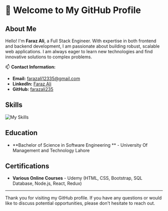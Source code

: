 # 👋 Welcome to My GitHub Profile

## About Me

Hello! I'm **Faraz Ali**, a Full Stack Engineer. With expertise in both frontend and backend development, I am passionate about building robust, scalable web applications. I am always eager to learn new technologies and find innovative solutions to complex problems.

📫 **Contact Information:**

- **Email:** [farazali12335@gmail.com](mailto:farazali12335@gmail.com)
- **LinkedIn:** [Faraz Ali](https://www.linkedin.com/in/faraz-ali-28b2301a9/)
- **GitHub:** [farazali235](https://github.com/farazali235)

## Skills

![My Skills](https://skillicons.dev/icons?i=nodejs,expressjs,nestjs,graphql,npm,yarn,javascript,typescript,jquery,apollo,laravel,babel,react,redux,html,css,tailwind,bootstrap,mysql,postgres,mongodb,sequelize,prisma,firebase,redis,docker,kubernetes,kafka,aws,jest,figma,git,gitlab,github,bitbucket,postman,vscode,cypress,bots,fastapi)


## Education

- **Bachelor of Science in Software Engineering ** - University Of Management and Technology Lahore

## Certifications

- **Various Online Courses** - Udemy (HTML, CSS, Bootstrap, SQL Database, Node.js, React, Redux)

---

Thank you for visiting my GitHub profile. If you have any questions or would like to discuss potential opportunities, please don't hesitate to reach out.
